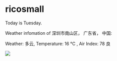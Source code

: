 # ricosmall

Today is Tuesday.

Weather infomation of 深圳市南山区， 广东省， 中国: 

Weather: 多云, Temperature: 16 ℃ , Air Index: 78 良

<img src="https://github-readme-stats.vercel.app/api?username=ricosmall&show_icons=true" />

